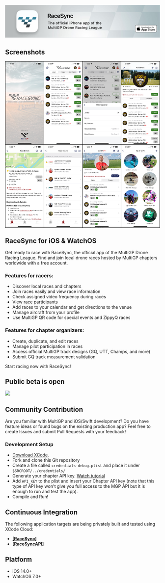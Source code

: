 ## [<img src="Documentation/Github/racesync_readme_header.jpg">](https://apps.apple.com/us/developer/multigp-inc/id1491110679)

## Screenshots

<table style="border-collapse: collapse; width: auto;">
  <tr>
    <th style="padding: 0; border: 1px solid black;"><img src="Documentation/App Store/Screenshots/RaceSync_6.5_screenshots_1.png" style="display: block; width: auto; height: auto;"></th>
    <th style="padding: 0; border: 1px solid black;"><img src="Documentation/App Store/Screenshots/RaceSync_6.5_screenshots_2.png" style="display: block; width: auto; height: auto;"></th>
    <th style="padding: 0; border: 1px solid black;"><img src="Documentation/App Store/Screenshots/RaceSync_6.5_screenshots_3.png" style="display: block; width: auto; height: auto;"></th>
    <th style="padding: 0; border: 1px solid black;"><img src="Documentation/App Store/Screenshots/RaceSync_6.5_screenshots_4.png" style="display: block; width: auto; height: auto;"></th>
  </tr>
  <tr>
    <th style="padding: 0; border: 1px solid black;"><img src="Documentation/App Store/Screenshots/RaceSync_6.5_screenshots_5.png" style="display: block; width: auto; height: auto;"></th>
    <th style="padding: 0; border: 1px solid black;"><img src="Documentation/App Store/Screenshots/RaceSync_6.5_screenshots_6.png" style="display: block; width: auto; height: auto;"></th>
    <th style="padding: 0; border: 1px solid black;"><img src="Documentation/App Store/Screenshots/RaceSync_6.5_screenshots_7.png" style="display: block; width: auto; height: auto;"></th>
    <th style="padding: 0; border: 1px solid black;"><img src="Documentation/App Store/Screenshots/RaceSync_6.5_screenshots_9.png" style="display: block; width: auto; height: auto;"></th>
  </tr>
</table>

## RaceSync for iOS & WatchOS
Get ready to race with RaceSync, the official app of the MultiGP Drone Racing League.
Find and join local drone races hosted by MultiGP chapters worldwide with a free account.

### Features for racers:
* Discover local races and chapters
* Join races easily and view race information
* Check assigned video frequency during races
* View race participants
* Add races to your calendar and get directions to the venue
* Manage aircraft from your profile
* Use MultiGP QR code for special events and ZippyQ races

### Features for chapter organizers:
* Create, duplicate, and edit races
* Manage pilot participation in races
* Access official MultiGP track designs (GQ, UTT, Champs, and more)
* Submit GQ track measurement validation

Start racing now with RaceSync!

## Public beta is open

[<img src="https://user-images.githubusercontent.com/43776784/125545484-11474758-6313-4ddb-b96a-4a11113b1958.png" width=25%>](https://testflight.apple.com/join/BRXIQJLb)

## Community Contribution

Are you familiar with MultiGP and iOS/Swift development?
Do you have feature ideas or found bugs on the existing production app?
Feel free to create Issues and submit Pull Requests with your feedback!

### Development Setup

* [Download XCode](https://apps.apple.com/ca/app/xcode/id497799835?mt=12).
* Fork and clone this Git repository
* Create a file called `credentials-debug.plist` and place it under `$SRCROOT/../credentials/`
* Generate your chapter API key. [Watch tutorial](https://www.youtube.com/watch?v=O8e9KoRhbHU&t=55s)
* Add `API_KEY` to the plist and insert your Chapter API key (note that this type of API key won't give you full access to the MGP API but it is enough to run and test the app).
* Compile and Run!

## Continuous Integration

The following application targets are being privately built and tested using XCode Cloud:
- [**[RaceSync]**](https://appstoreconnect.apple.com/teams/69a6de89-7661-47e3-e053-5b8c7c11a4d1/apps/1491110680/ci/groups)
- [**[RaceSyncAPI]**](https://appstoreconnect.apple.com/teams/69a6de89-7661-47e3-e053-5b8c7c11a4d1/frameworks/C4E896B0-7561-452A-9008-4410D9F88776/groups)

## Platform

* iOS 14.0+
* WatchOS 7.0+
